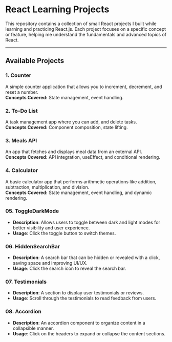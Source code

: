 # React Learning Projects

This repository contains a collection of small React projects I built while learning and practicing React.js. Each project focuses on a specific concept or feature, helping me understand the fundamentals and advanced topics of React.

---

## Available Projects

### 1. Counter  
   A simple counter application that allows you to increment, decrement, and reset a number.  
   **Concepts Covered:** State management, event handling.  

### 2. To-Do List  
   A task management app where you can add, and delete tasks.  
   **Concepts Covered:** Component composition, state lifting.  

### 3. Meals API  
   An app that fetches and displays meal data from an external API.  
   **Concepts Covered:** API integration, useEffect, and conditional rendering.  
  
### 4. Calculator  
   A basic calculator app that performs arithmetic operations like addition, subtraction, multiplication, and division.  
   **Concepts Covered:** State management, event handling, and dynamic rendering.  
 
### 05. ToggleDarkMode
- **Description**: Allows users to toggle between dark and light modes for better visibility and user experience.
- **Usage**: Click the toggle button to switch themes.

### 06. HiddenSearchBar
- **Description**: A search bar that can be hidden or revealed with a click, saving space and improving UI/UX.
- **Usage**: Click the search icon to reveal the search bar.

### 07. Testimonials
- **Description**: A section to display user testimonials or reviews.
- **Usage**: Scroll through the testimonials to read feedback from users.

### 08. Accordion
- **Description**: An accordion component to organize content in a collapsible manner.
- **Usage**: Click on the headers to expand or collapse the content sections.
